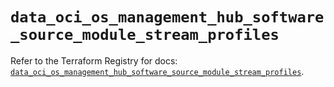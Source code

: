 # `data_oci_os_management_hub_software_source_module_stream_profiles`

Refer to the Terraform Registry for docs: [`data_oci_os_management_hub_software_source_module_stream_profiles`](https://registry.terraform.io/providers/hashicorp/oci/7.19.0/docs/data-sources/os_management_hub_software_source_module_stream_profiles).
